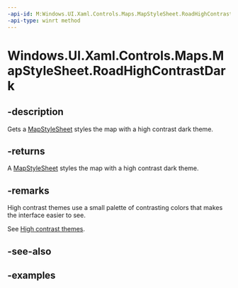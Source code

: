 ```yaml
---
-api-id: M:Windows.UI.Xaml.Controls.Maps.MapStyleSheet.RoadHighContrastDark
-api-type: winrt method
---
```


<!-- Method syntax.
public MapStyleSheet MapStyleSheet.RoadHighContrastDark()
-->

# Windows.UI.Xaml.Controls.Maps.MapStyleSheet.RoadHighContrastDark


## -description

Gets a [MapStyleSheet](mapstylesheet.md) styles the map with a high contrast dark theme.

## -returns

A [MapStyleSheet](mapstylesheet.md) styles the map with a high contrast dark theme.

## -remarks

High contrast themes use a small palette of contrasting colors that makes the interface easier to see.

See [High contrast themes](https://docs.microsoft.com/windows/uwp/accessibility/high-contrast-themes).

## -see-also

## -examples


